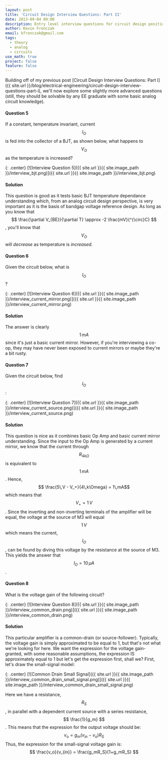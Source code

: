 ```yaml
---
layout: post
title: 'Circuit Design Interview Questions: Part II'
date: 2013-09-04 09:00
description: Entry level interview questions for circuit design positions
author: Kevin Fronczak
email: kfronczak@gmail.com
tags:
  - theory
  - analog
  - circuits
use_math: true
project: false
feature: false
---
```

Building off of my previous post [Circuit Design Interview Questions: Part I]({{ site.url }}/blog/electrical-engineering/circuit-design-interview-questions-part-i), we'll now explore some slightly more advanced questions (still, they should be solvable by any EE graduate with some basic analog circuit knowledge).

#### **Question 5**

If a constant, temperature invariant, current $$ I_O $$ is fed into the collector of a BJT, as shown below, what happens to $$ V_O $$ as the temperature is increased? 

{: .center}
[![Interview Question 5]({{ site.url }}{{ site.image_path }}/interview_bjt.png)]({{ site.url }}{{ site.image_path }}/interview_bjt.png)

#### **Solution**

This question is good as it tests basic BJT temperature dependance understanding which, from an analog circuit design perspective, is very important as it is the basis of bandgap voltage reference design. As long as you know that $$ \frac{\partial V_{BE}}{\partial T} \approx -2 \frac{mV}{^{\circ}C} $$, you'll know that $$ V_O$$ will _decrease_ as temperature is _increased_.

#### **Question 6**

Given the circuit below, what is $$ I_O$$? 

{: .center}
[![Interview Question 6]({{ site.url }}{{ site.image_path }}/interview_current_mirror.png)]({{ site.url }}{{ site.image_path }}/interview_current_mirror.png)

#### **Solution**

The answer is clearly $$ 1\,mA $$ since it's just a basic current mirror. However, if you're interviewing a co-op, they may have never been exposed to current mirrors or maybe they're a bit rusty.

#### **Question 7**

Given the circuit below, find $$ I_O $$: 

{: .center}
[![Interview Question 7]({{ site.url }}{{ site.image_path }}/interview_current_source.png)]({{ site.url }}{{ site.image_path }}/interview_current_source.png)

#### **Solution**

This question is nice as it combines basic Op Amp and basic current mirror understanding. Since the input to the Op Amp is generated by a current mirror, we know that the current through $$ R_{4k\Omega} $$ is equivalent to $$ 1\,mA$$. Hence, $$ \frac{5\,V - V_+}{4\,k\Omega} = 1\,mA$$ which means that $$ V_+ = 1\,V$$. Since the inverting and non-inverting terminals of the amplifier will be equal, the voltage at the source of M3 will equal $$ 1\,V $$ which means the current, $$ I_O$$, can be found by diving this voltage by the resistance at the source of M3\. This yields the answer that $$ I_O = 10\,\mu A$$.

#### **Question 8**

What is the voltage gain of the following circuit? 

{: .center}
[![Interview Question 8]({{ site.url }}{{ site.image_path }}/interview_common_drain.png)]({{ site.url }}{{ site.image_path }}/interview_common_drain.png)

#### **Solution**

This particular amplifier is a common-drain (or source-follower). Typically, the voltage gain is simply approximated to be equal to 1, but that's not what we're looking for here. We want the expression for the voltage gain- granted, with some reasonable assumptions, the expression IS approximately equal to 1 but let's get the expression first, shall we? First, let's draw the small-signal model: 

{: .center}
[![Common Drain Small Signal]({{ site.url }}{{ site.image_path }}/interview_common_drain_small_signal.png)]({{ site.url }}{{ site.image_path }}/interview_common_drain_small_signal.png)

Here we have a resistance, $$ R_S$$, in parallel with a dependent current source with a series resistance, $$ \frac{1}{g_m} $$. This means that the expression for the output voltage should be: $$ v_o = g_m(v_{in} - v_o)R_S $$ Thus, the expression for the small-signal voltage gain is: $$ \frac{v_o}{v_{in}} = \frac{g_mR_S}{1+g_mR_S} $$